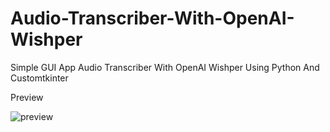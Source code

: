 # Audio-Transcriber-With-OpenAI-Wishper
Simple GUI App Audio Transcriber With OpenAI Wishper Using Python And Customtkinter

Preview

![preview](https://user-images.githubusercontent.com/63475761/221354687-7b5d9091-1868-4ac3-9fca-75b7d90044d2.png)
